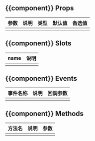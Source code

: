 ## {{component}} Props

| 参数         |   说明         | 类型     | 默认值      | 备选值            |
| ----------- | ------------- | -------- | --------- | ---------------- |
|             |               |           |          |                  |

## {{component}} Slots

|   name  |      说明       |
|  ------  |    ---------   |
|          |                |

## {{component}} Events

|   事件名称   |    说明   |  回调参数  |
| -------    | --------- |  --------- |
|            |           |            |

## {{component}} Methods

|  方法名  |   说明   |   参数   |
| ------- | ------  |  ------  |
|         |         |          |

